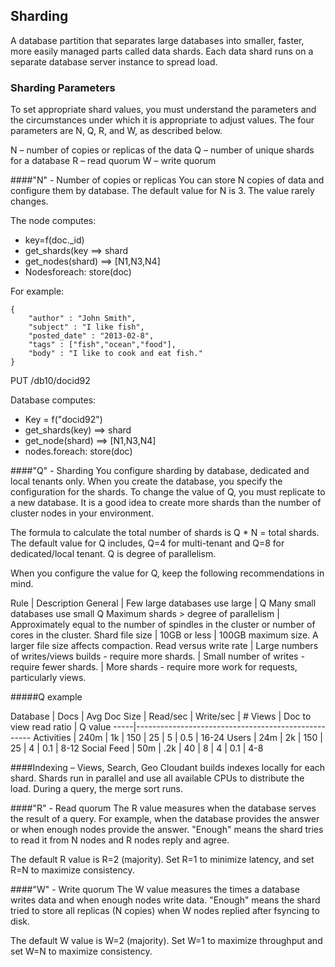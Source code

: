 ## Sharding

A database partition that separates large databases into smaller, faster, more easily managed parts called data shards. Each data shard runs on a separate database server instance to spread load. 

### Sharding Parameters

To set appropriate shard values, you must understand the parameters and the circumstances under which it is appropriate to adjust values. The four parameters are N, Q, R, and W, as described below. 

N – number of copies or replicas of the data
Q – number of unique shards for a database
R – read quorum
W – write quorum

####"N" - Number of copies or replicas 
You can store N copies of data and configure them by database. The default value for N is 3. The value rarely changes. 

The node computes:
*	key=f(doc._id)
*	get_shards(key ==> shard
*	get_nodes(shard) ==> [N1,N3,N4]
*	Nodesforeach: store(doc)

For example: 

```
{
	"author" : "John Smith",
	"subject" : "I like fish", 
	"posted_date" : "2013-02-8",
	"tags" : ["fish","ocean","food"],
	"body" : "I like to cook and eat fish."
}
```
PUT /db10/docid92

Database computes:
*	Key = f("docid92")
*	get_shards(key) ==> shard
*	get_node(shard) ==> [N1,N3,N4]
*	nodes.foreach: store(doc)


####"Q" -  Sharding
You configure sharding by database, dedicated and local tenants only. When you create the database, you specify the configuration for the shards. To change the value of Q, you must replicate to a new database. It is a good idea to create more shards than the number of cluster nodes in your environment. 

The formula to calculate the total number of shards is Q * N = total shards. The default value for Q includes, Q=4 for multi-tenant and Q=8 for dedicated/local tenant. Q is degree of parallelism.  

When you configure the value for Q, keep the following recommendations in mind. 

Rule | Description
General | Few large databases use large 
 | Q Many small databases use small Q
Maximum shards > degree of parallelism | Approximately equal to the number of spindles in the cluster or number of cores in the cluster.
Shard file size | 10GB or less
 | 100GB maximum size. A larger file size affects compaction. 
Read versus write rate | Large numbers of writes/views builds - require more shards.
 | Small number of writes - require fewer shards.
 | More shards - require more work for requests, particularly views.

#####Q example

Database | Docs | Avg Doc Size | Read/sec | Write/sec | # Views | Doc to view read ratio | Q value 
-----|----------------------------------------------------
Activities | 240m | 1k | 150 | 25 | 5 | 0.5 | 16-24
Users | 24m | 2k | 150 | 25 | 4 | 0.1 | 8-12 
Social Feed | 50m | .2k | 40 | 8 | 4 | 0.1 | 4-8

####Indexing – Views, Search, Geo
Cloudant builds indexes locally for each shard. Shards run in parallel and use all available CPUs to distribute the load. During a query, the merge sort runs. 

####"R" - Read quorum 
The R value measures when the database serves the result of a query. For example, when the database provides the answer or when enough nodes provide the answer. "Enough" means the shard tries to read it from N nodes and R nodes reply and agree. 

The default R value is R=2 (majority). Set R=1 to minimize latency, and set R=N to maximize consistency. 

####"W" - Write quorum 
The W value measures the times a database writes data and when enough nodes write data. "Enough" means the shard tried to store all replicas (N copies) when W nodes replied after fsyncing to disk. 

The default W value is W=2 (majority). Set W=1 to maximize throughput and set W=N to maximize consistency. 



